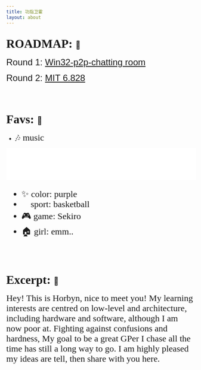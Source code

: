 ```yaml
---
title: 功指卫霍
layout: about
---
```


## <font face="Trebuchet MS" size=6><b>ROADMAP: </b></font> &#x1F44F;  

<font face="Helvetica" size=5>Round 1: [Win32-p2p-chatting room](https://horbyn.github.io/2022/03/14/winsock/)</font>

<font face="Helvetica" size=5>Round 2: [MIT 6.828](https://horbyn.github.io/2022/04/21/xv6-11/)</font>

<br></br>

## <font face="Trebuchet MS" size=6><b>Favs: </b></font> &#x1F44B;  

<font size=5 face="Comic Sans MS">  

- &#x1F3B6; music</font>
<iframe frameborder="no" border="0" marginwidth="0" marginheight="0" width=510 height=86 src="//music.163.com/outchain/player?type=2&id=1411790451&auto=0&height=66"></iframe>

<font size=5 face="Comic Sans MS">  

- &#x2728; color: purple  
- &#x1F3C0; sport: basketball  
- &#x1F3AE; game: Sekiro  
- &#x1F3E0; girl: emm..  

</font>
<br></br>

## <font face="Trebuchet MS" size=6><b>Excerpt: </b></font> &#x1F4AA;  

<font size=5 face="Comic Sans MS">Hey! This is Horbyn, nice to meet you! My learning interests are centred on low-level and architecture, including hardware and software, although I am now poor at. Fighting against confusions and hardness, My goal to be a great GPer I chase all the time has still a long way to go. I am highly pleased my ideas are tell, then share with you here.</font>

<br></br>
